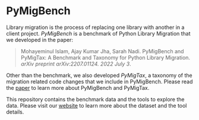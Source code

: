 # PyMigBench
Library migration is the process of replacing one library with another in a client project.
_PyMigBench_ is a benchmark of Python Library Migration that we developed in the paper:
> Mohayeminul Islam, Ajay Kumar Jha, Sarah Nadi.
> PyMigBench and PyMigTax: A Benchmark and Taxonomy for Python Library Migration.
> _arXiv preprint arXiv:2207.01124. 2022 July 3_.

Other than the benchmark, we also developed _PyMigTax_,
a taxonomy of the migration related code changes that we include in PyMigBench.
Please read the [paper](https://arxiv.org/abs/2207.01124) to learn more about PyMigBench and PyMigTax.

This repository contains the benchmark data and the tools to explore the data. Please visit our [website](https://ualberta-smr.github.io/PyMigBench) to learn more about the dataset and the tool details.
